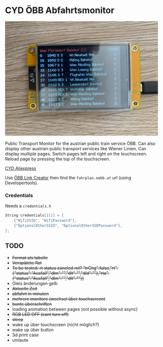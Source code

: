 # CYD ÖBB Abfahrtsmonitor

![monitor](monitor.jpg)

Public Transport Monitor for the austrian public train service ÖBB. Can also display other austrian public transport services like Wiener Linien.
Can display multiple pages. Switch pages left and right on the touchscreen. Reload page by pressing the top of the touchscreen.

[CYD Aliexpress](https://de.aliexpress.com/item/1005004961285750.html?aff_fcid=75d5121dd0b844bf9db3c8060445c3d1-1741711174865-05199-_DkSpIjB&tt=CPS_NORMAL&aff_fsk=_DkSpIjB&aff_platform=shareComponent-detail&aff_trace_key=75d5121dd0b844bf9db3c8060445c3d1-1741711174865-05199-_DkSpIjB&afSmartRedirect=y)

Use [ÖBB Link Creator](https://github.com/Dave2ooo/oebb-link-creator) then find the `fahrplan.oebb.at` url (using Developertools).

### Credentials

Needs a `credentials.h`

```c
String credentials[][2] = {
    {"WifiSSID", "WifiPassword"},
    {"OptionalOtherSSID", "OptionalOtherSSDPassword"},
};
```

## TODO

- ~~Format als tabelle~~
- ~~Verspätete Rot~~
- ~~To be tested: rt status cancled rot? "trChg":false,"rt":{"status":"Ausfall","dlm":"","dlt":"","dld":""},"rta":{"status":"Ausfall","dlm":"","dlt":""}}~~
- Gleis änderungen gelb
- ~~Aktuelle Zeit~~
- ~~abfahrt in minuten~~
- ~~mehrere monitore (wechsel über touchscreen)~~
- ~~bunte überschriften~~
- loading animation between pages (not possible without async)
- ~~RGB LED OFF (cant turn off)~~
- ~~sleep~~
- wake up über touchscreen (nicht möglich?)
- wake up über button
- 3d print case
- umlaute
